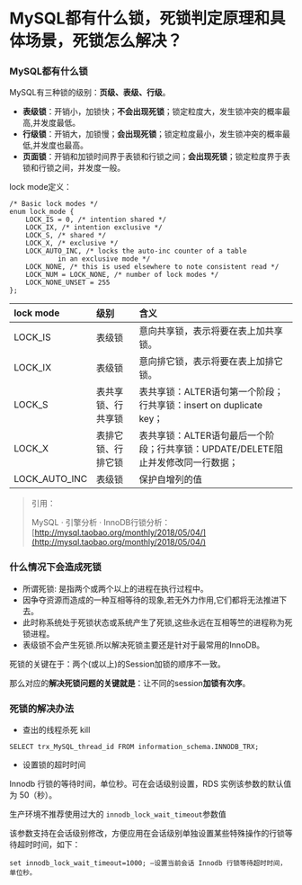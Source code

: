 # MySQL都有什么锁，死锁判定原理和具体场景，死锁怎么解决？

### MySQL都有什么锁

MySQL有三种锁的级别：**页级、表级、行级**。

* **表级锁**：开销小，加锁快；**不会出现死锁**；锁定粒度大，发生锁冲突的概率最高,并发度最低。
* **行级锁**：开销大，加锁慢；**会出现死锁**；锁定粒度最小，发生锁冲突的概率最低,并发度也最高。
* **页面锁**：开销和加锁时间界于表锁和行锁之间；**会出现死锁**；锁定粒度界于表锁和行锁之间，并发度一般。

lock mode定义：

```
/* Basic lock modes */
enum lock_mode {
    LOCK_IS = 0, /* intention shared */
    LOCK_IX, /* intention exclusive */
    LOCK_S, /* shared */
    LOCK_X, /* exclusive */
    LOCK_AUTO_INC, /* locks the auto-inc counter of a table
            in an exclusive mode */
    LOCK_NONE, /* this is used elsewhere to note consistent read */
    LOCK_NUM = LOCK_NONE, /* number of lock modes */
    LOCK_NONE_UNSET = 255
};
```

| lock mode | 级别 | 含义 |
| :--- | :--- | :--- |
| LOCK\_IS | 表级锁 | 意向共享锁，表示将要在表上加共享锁。 |
| LOCK\_IX | 表级锁 | 意向排它锁，表示将要在表上加排它锁。 |
| LOCK\_S | 表共享锁、行共享锁 | 表共享锁：ALTER语句第一个阶段；行共享锁：insert on duplicate key； |
| LOCK\_X | 表排它锁、行排它锁 | 表共享锁：ALTER语句最后一个阶段；行共享锁：UPDATE/DELETE阻止并发修改同一行数据； |
| LOCK\_AUTO\_INC | 表级锁 | 保护自增列的值 |

> 引用：
>
> MySQL · 引擎分析 · InnoDB行锁分析：[http://mysql.taobao.org/monthly/2018/05/04/](http://mysql.taobao.org/monthly/2018/05/04/)

### 什么情况下会造成死锁

* 所谓死锁: 是指两个或两个以上的进程在执行过程中。
* 因争夺资源而造成的一种互相等待的现象,若无外力作用,它们都将无法推进下去。
* 此时称系统处于死锁状态或系统产生了死锁,这些永远在互相等竺的进程称为死锁进程。
* 表级锁不会产生死锁.所以解决死锁主要还是针对于最常用的InnoDB。

死锁的关键在于：两个\(或以上\)的Session加锁的顺序不一致。

那么对应的**解决死锁问题的关键就是**：让不同的session**加锁有次序**。

### 死锁的解决办法

* 查出的线程杀死 kill

```
SELECT trx_MySQL_thread_id FROM information_schema.INNODB_TRX;
```

* 设置锁的超时时间

Innodb 行锁的等待时间，单位秒。可在会话级别设置，RDS 实例该参数的默认值为 50（秒）。

生产环境不推荐使用过大的 `innodb_lock_wait_timeout`参数值

该参数支持在会话级别修改，方便应用在会话级别单独设置某些特殊操作的行锁等待超时时间，如下：

```
set innodb_lock_wait_timeout=1000; —设置当前会话 Innodb 行锁等待超时时间，单位秒。
```



